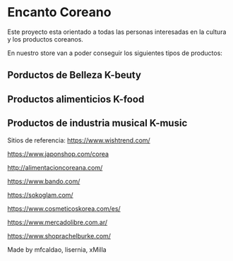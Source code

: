 # Encanto Coreano

Este proyecto esta orientado a todas las personas interesadas en la cultura y los productos coreanos.

En nuestro store van a poder conseguir los siguientes tipos de productos:
## Porductos de Belleza K-beuty
## Productos alimenticios K-food
## Productos de industria musical K-music



Sitios de referencia:
https://www.wishtrend.com/

https://www.japonshop.com/corea

http://alimentacioncoreana.com/

https://www.bando.com/

https://sokoglam.com/

https://www.cosmeticoskorea.com/es/

https://www.mercadolibre.com.ar/

https://www.shoprachelburke.com/



Made by  mfcaldao, lisernia, xMilla

